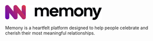 <img src="/assets/logo.svg" height="48">

Memony is a heartfelt platform designed to help people celebrate and cherish their most meaningful relationships.
